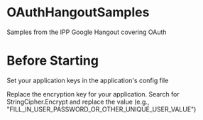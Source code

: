 OAuthHangoutSamples
===================

Samples from the IPP Google Hangout covering OAuth


Before Starting
===================
Set your application keys in the application's config file

Replace the encryption key for your application.  Search for StringCipher.Encrypt and replace the value (e.g., "FILL_IN_USER_PASSWORD_OR_OTHER_UNIQUE_USER_VALUE")
